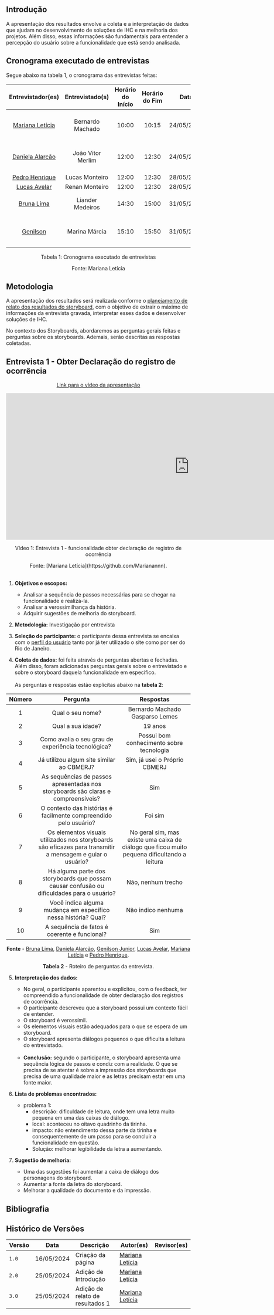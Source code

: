 ## Introdução

A apresentação dos resultados envolve a coleta e a interpretação de dados que ajudam no desenvolvimento de soluções de IHC e na melhoria dos projetos. Além disso, essas informações são fundamentais para entender a percepção do usuário sobre a funcionalidade que está sendo analisada.<br>



## Cronograma executado de entrevistas

Segue abaixo na tabela 1, o cronograma das entrevistas feitas:

<center>
  
|    Entrevistador(es)   | Entrevistado(s)   | Horário do Início  |  Horário do Fim  |    Data    |    Tarefa(s)    |      Local     |
| :--------------------: | :---------------: | :----------------: | :--------------: | :--------: | :-------------: | :------------: |
| [Mariana Letícia](https://github.com/Marianannn) | Bernardo Machado | 10:00 | 10:15 | 24/05/2024 | Solicitar declaração de registro de ocorrência  | FGA |
| [Daniela Alarcão](https://github.com/danialarcao) | João Vitor Merlim | 12:00 | 12:30 | 24/05/2024 | Agendamento de atendimento presencial | FGA |
| [Pedro Henrique](https://github.com/PedroHhenriq) |     Lucas Monteiro    |      12:00     |     12:30     |  28/05/2024  |   CB Cursos 2   | FGA |
| [Lucas Avelar](https://github.com/LucasAvelar2711) |     Renan Monteiro    |      12:00      |     12:30      |  28/05/2024  |   CB Cursos 1   |  FGA |
| [Bruna Lima](https://github.com/libruna) | Liander Medeiros | 14:30 | 15:00 |  31/05/2024  |  Solicitação de Ficha de Atendimento | FGA |
| [Genilson](https://github.com/GenilsonJrs) | Marina Márcia | 15:10 | 15:50 |  31/05/2024  |  Checar e Gerar Certificado de Vistoria | FGA |

<p style="text-align: center">Tabela 1: Cronograma executado de entrevistas</p>
<p style="text-align: center">Fonte: Mariana Letícia</p>

</center>



## Metodologia 

A apresentação dos resultados será realizada conforme o [planejamento de relato dos resultados do storyboard](planejamento_relato_resultados.md), com o objetivo de extrair o máximo de informações da entrevista gravada, interpretar esses dados e desenvolver soluções de IHC.
<br>

No contexto dos Storyboards, abordaremos as perguntas gerais feitas e perguntas sobre os storyboards. Ademais, serão descritas as respostas coletadas.

## Entrevista 1 - Obter Declaração do registro de ocorrência

<center>

[Link para o vídeo da apresentação](https://youtu.be/Phbg8mNid14)

<iframe width="1000vw" height="400vh" src="https://www.youtube.com/embed/7hFNSjZ4j2w?si=ULFbJQYSjXBjbHjY" title="YouTube video player" frameborder="0" allow="accelerometer; autoplay; clipboard-write; encrypted-media; gyroscope; picture-in-picture" allowfullscreen></iframe>

<p>Vídeo 1: Entrevista 1 - funcionalidade obter declaração de registro de ocorrência</p>
Fonte: [Mariana Letícia](https://github.com/Marianannn).

</center>
<br>


1. **Objetivos e escopos:**
    - Analisar a sequência de passos necessárias para se chegar na funcionalidade e realizá-la.
    - Analisar a verossimilhança da história.
    - Adquirir sugestões de melhoria do storyboard.<br>

2. **Metodologia:** Investigação por entrevista<br>

3. **Seleção do participante:** o participante dessa entrevista se encaixa com o <a href="https://interacao-humano-computador.github.io/2024.1-CBMERJ/analise_requisitos_1/perfil_usuario/">perfil do usuário</a> tanto por já ter utilizado o site como por ser do Rio de Janeiro.<br>

4. **Coleta de dados:** foi feita através de perguntas abertas e fechadas. Além disso, foram adicionadas perguntas gerais sobre o entrevistado e sobre o storyboard daquela funcionalidade em específico.<br><br>
As perguntas e respostas estão explícitas abaixo na **tabela 2**:

<center>



| Número |                                                              Pergunta                                                               |     Respostas     |
| :----: | :---------------------------------------------------------------------------------------------------------------------------------: | :------------------------: |
|   1    |                                                          Qual o seu nome?                                                           |    Bernardo Machado Gasparso Lemes     |
|   2    |                                            Qual a sua idade?                                            |    19 anos    |
|   3    |                              Como avalia o seu grau de experiência tecnológica?                              |    Possui bom conhecimento sobre tecnologia     |
| 4 | Já utilizou algum site similar ao CBMERJ? |    Sim, já usei o Próprio CBMERJ    |
|   5   |  As sequências de passos apresentadas nos storyboards são claras e compreensíveis? |    Sim    |
|   6    |            O contexto das histórias é facilmente compreendido pelo usuário?|    Foi sim    |
|   7   |     Os elementos visuais utilizados nos storyboards são eficazes para transmitir a mensagem e guiar o usuário?| No geral sim, mas existe uma caixa de diálogo que ficou muito pequena dificultando a leitura  |
|   8   |                                       Há alguma parte dos storyboards que possam causar confusão ou dificuldades para o usuário?|  Não, nenhum trecho   |
|   9   |                                  Você indica alguma mudança em específico nessa história? Qual?                                 |   Não indico nenhuma   |
|   10   |                               A sequência de fatos é coerente e funcional?                               |    Sim     |

**Fonte** - [Bruna Lima](https://github.com/libruna), [Daniela Alarcão](https://github.com/danialarcao), [Genilson Junior](https://github.com/manuziny), [Lucas Avelar](https://github.com/LucasAvelar2711), [Mariana Letícia](https://github.com/Marianannn) e [Pedro Henrique](https://github.com/PedroHhenriq).

**Tabela 2** - Roteiro de perguntas da entrevista.

</center>

5. **Interpretação dos dados:** 
    - No geral, o participante aparentou e explicitou, com o feedback, ter compreendido a funcionalidade de obter declaração dos registros de ocorrência.
    - O participante descreveu que a storyboard possui um contexto fácil de entender.
    - O storyboard é verossímil.
    - Os elementos visuais estão adequados para o que se espera de um storyboard.
    - O storyboard apresenta diálogos pequenos o que dificulta a leitura do entrevistado.
    <br><br>
    - **Conclusão:** segundo o participante, o storyboard apresenta uma sequência lógica de passos e condiz com a realidade. O que se precisa de se atentar é sobre a impressão dos storyboards que precisa de uma qualidade maior e as letras precisam estar em uma fonte maior. <br>

6. **Lista de problemas encontrados:** 
    - problema 1:
        - descrição: dificuldade de leitura, onde tem uma letra muito pequena em uma das caixas de diálogo.
        - local: aconteceu no oitavo quadrinho da tirinha.<br>
        - impacto: não entendimento dessa parte da tirinha e consequentemente de um passo para se concluir a funcionalidade em questão.
        - Solução: melhorar legibilidade da letra a aumentando.

7. **Sugestão de melhoria:**
    - Uma  das sugestões foi aumentar a caixa de diálogo dos personagens do storyboard.
    - Aumentar a fonte da letra do storyboard.
    - Melhorar a qualidade do documento e da impressão.

## Bibliografia


## Histórico de Versões

| Versão |    Data    | Descrição                                 | Autor(es)                                       | Revisor(es)                                    |
| ------ | :--------: | ----------------------------------------- | ----------------------------------------------- | ---------------------------------------------- |
| `1.0`   | 16/05/2024 | Criação da página                         | [Mariana Letícia](https://github.com/Marianannn) |     |
| `2.0`   | 25/05/2024 | Adição de Introdução                        | [Mariana Letícia](https://github.com/Marianannn) |     |
| `3.0`   | 25/05/2024 | Adição de relato de resultados 1                        | [Mariana Letícia](https://github.com/Marianannn) |     |